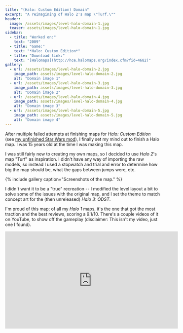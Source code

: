 ```yaml
---
title: "(Halo: Custom Edition) Domain"
excerpt: "A reimagining of Halo 2's map \"Turf.\""
header:
  image: /assets/images/level-halo-domain-1.jpg
  teaser: assets/images/level-halo-domain-1.jpg
sidebar:
  - title: "Worked on:"
    text: "2009"
  - title: "Game:"
    text: "*Halo: Custom Edition*"
  - title: "Download link:"
    text: "[Halomaps](http://hce.halomaps.org/index.cfm?fid=4682)"
gallery:
  - url: /assets/images/level-halo-domain-2.jpg
    image_path: assets/images/level-halo-domain-2.jpg
    alt: "Domain image 1"
  - url: /assets/images/level-halo-domain-3.jpg
    image_path: assets/images/level-halo-domain-3.jpg
    alt: "Domain image 2"
  - url: /assets/images/level-halo-domain-4.jpg
    image_path: assets/images/level-halo-domain-4.jpg
    alt: "Domain image 3"
  - url: /assets/images/level-halo-domain-5.jpg
    image_path: assets/images/level-halo-domain-5.jpg
    alt: "Domain image 4"
---
```


After multiple failed attempts at finishing maps for *Halo: Custom Edition* (see [my unfinished Star Wars mod](/models/star-wars)), I finally set my mind out to finish a Halo map. I was 15 years old at the time I was making this map.

I was still fairly new to creating my own maps, so I decided to use *Halo 2*'s map "Turf" as inspiration. I didn't have any way of importing the raw models, so instead I used a stopwatch and trial and error to determine how big the map should be, what the gaps between jumps were, etc.

{% include gallery caption="Screenshots of the map." %}

I didn't want it to be a "true" recreation -- I modified the level layout a bit to solve some of the issues with the original map, and I set the theme to match concept art for the (then unreleased) *Halo 3: ODST*.

I'm proud of this map; of all my *Halo 1* maps, it's the one that got the most traction and the best reviews, scoring a 9.1/10. There's a couple videos of it on YouTube, to show off the gameplay (disclaimer: This isn't my video, just one I found).

<iframe width="560" height="315" src="https://www.youtube.com/embed/cjxKbWdaBKQ" frameborder="0" allow="accelerometer; autoplay; encrypted-media; gyroscope; picture-in-picture" allowfullscreen></iframe>
